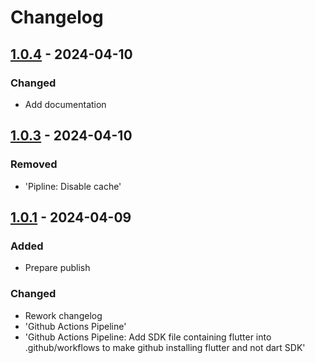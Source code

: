 # Changelog

## [1.0.4] - 2024-04-10

### Changed

- Add documentation

## [1.0.3] - 2024-04-10

### Removed

- 'Pipline: Disable cache'

## [1.0.1] - 2024-04-09

### Added

- Prepare publish

### Changed

- Rework changelog
- 'Github Actions Pipeline'
- 'Github Actions Pipeline: Add SDK file containing flutter into .github/workflows to make github installing flutter and not dart SDK'

[1.0.4]: https://github.com/inlavigo/gg_cache/compare/1.0.3...1.0.4
[1.0.3]: https://github.com/inlavigo/gg_cache/compare/1.0.1...1.0.3
[1.0.1]: https://github.com/inlavigo/gg_cache/tag/%tag
